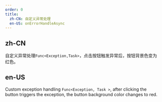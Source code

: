 ```yaml
---
order: 0
title:
  zh-CN: 自定义异常处理
  en-US: onErrorHandleAsync
---
```


## zh-CN

自定义异常处理`Func<Exception,Task>`，点击按钮触发异常后，按钮背景色变为红色。

## en-US

Custom exception handling `Func<Exception, Task >`, after clicking the button triggers the exception, the button background color changes to red.

